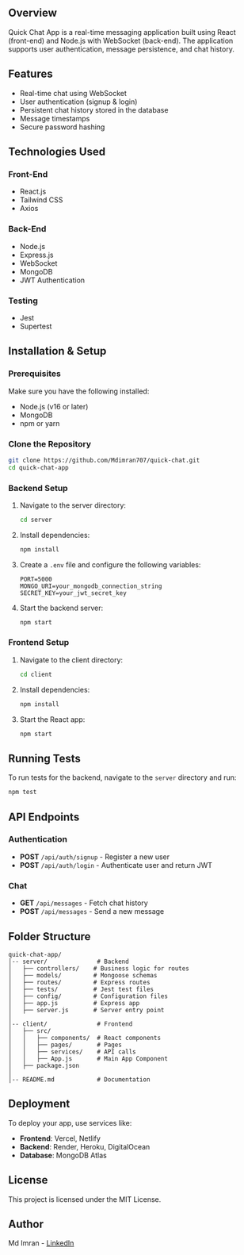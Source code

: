 

## Overview
Quick Chat App is a real-time messaging application built using React (front-end) and Node.js with WebSocket (back-end). The application supports user authentication, message persistence, and chat history.

## Features
- Real-time chat using WebSocket
- User authentication (signup & login)
- Persistent chat history stored in the database
- Message timestamps
- Secure password hashing

## Technologies Used
### Front-End
- React.js
- Tailwind CSS
- Axios

### Back-End
- Node.js
- Express.js
- WebSocket
- MongoDB
- JWT Authentication

### Testing
- Jest
- Supertest

## Installation & Setup
### Prerequisites
Make sure you have the following installed:
- Node.js (v16 or later)
- MongoDB
- npm or yarn

### Clone the Repository
```sh
git clone https://github.com/Mdimran707/quick-chat.git
cd quick-chat-app
```

### Backend Setup
1. Navigate to the server directory:
   ```sh
   cd server
   ```
2. Install dependencies:
   ```sh
   npm install
   ```
3. Create a `.env` file and configure the following variables:
   ```env
   PORT=5000
   MONGO_URI=your_mongodb_connection_string
   SECRET_KEY=your_jwt_secret_key
   ```
4. Start the backend server:
   ```sh
   npm start
   ```

### Frontend Setup
1. Navigate to the client directory:
   ```sh
   cd client
   ```
2. Install dependencies:
   ```sh
   npm install
   ```
3. Start the React app:
   ```sh
   npm start
   ```

## Running Tests
To run tests for the backend, navigate to the `server` directory and run:
```sh
npm test
```

## API Endpoints
### Authentication
- **POST** `/api/auth/signup` - Register a new user
- **POST** `/api/auth/login` - Authenticate user and return JWT

### Chat
- **GET** `/api/messages` - Fetch chat history
- **POST** `/api/messages` - Send a new message

## Folder Structure
```
quick-chat-app/
│-- server/              # Backend
│   ├── controllers/    # Business logic for routes
│   ├── models/         # Mongoose schemas
│   ├── routes/         # Express routes
│   ├── tests/          # Jest test files
│   ├── config/         # Configuration files
│   ├── app.js          # Express app
│   ├── server.js       # Server entry point
│
│-- client/              # Frontend
│   ├── src/
│   │   ├── components/  # React components
│   │   ├── pages/       # Pages
│   │   ├── services/    # API calls
│   │   ├── App.js       # Main App Component
│   ├── package.json
│
│-- README.md            # Documentation
```

## Deployment
To deploy your app, use services like:
- **Frontend**: Vercel, Netlify
- **Backend**: Render, Heroku, DigitalOcean
- **Database**: MongoDB Atlas

## License
This project is licensed under the MIT License.

## Author
Md Imran - [LinkedIn](https://www.linkedin.com/in/md-imran-3a0993248)



